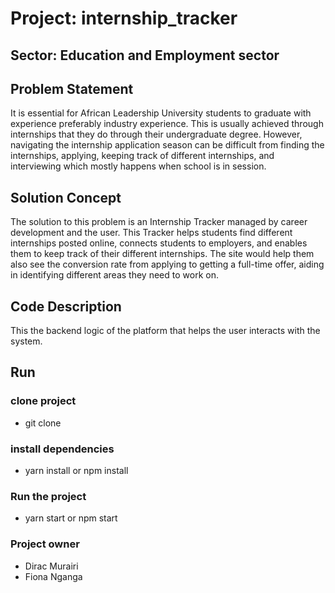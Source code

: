 # Project: internship_tracker

## Sector: Education and Employment sector

## Problem Statement
It is essential for African Leadership University students to graduate with experience preferably industry experience. This is usually achieved through internships that they do through their undergraduate degree. However, navigating the internship application season can be difficult from finding the internships, applying, keeping track of different internships, and interviewing which mostly happens when school is in session.

## Solution Concept
The solution to this problem is an Internship Tracker managed by career development and the user. This Tracker helps students find different internships posted online, connects students to employers, and enables them to keep track of their different internships. The site would help them also see the conversion rate from applying to getting a full-time offer, aiding in identifying different areas they need to work on.

## Code Description
This the backend logic of the platform that helps the user interacts with the system.

## Run

### clone project

* git clone <repository>

### install dependencies

* yarn install or npm install

### Run the project

* yarn start or npm start

### Project owner

* Dirac Murairi
* Fiona Nganga

